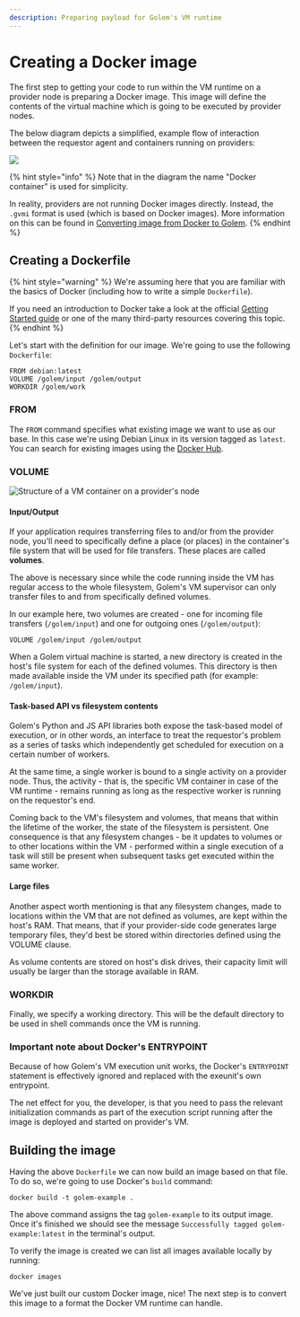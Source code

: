 ```yaml
---
description: Preparing payload for Golem's VM runtime
---
```


# Creating a Docker image

The first step to getting your code to run within the VM runtime on a provider node is preparing a Docker image. This image will define the contents of the virtual machine which is going to be executed by provider nodes.

The below diagram depicts a simplified, example flow of interaction between the requestor agent and containers running on providers:

![](<../../.gitbook/assets/image (12).png>)

{% hint style="info" %}
Note that in the diagram the name "Docker container" is used for simplicity.

In reality, providers are not running Docker images directly. Instead, the `.gvmi` format is used (which is based on Docker images). More information on this can be found in [Converting image from Docker to Golem](convert-a-docker-image-into-a-golem-image.md).
{% endhint %}

## Creating a Dockerfile

{% hint style="warning" %}
We're assuming here that you are familiar with the basics of Docker (including how to write a simple `Dockerfile`).

If you need an introduction to Docker take a look at the official [Getting Started guide](https://docs.docker.com/get-started/) or one of the many third-party resources covering this topic.
{% endhint %}

Let's start with the definition for our image. We're going to use the following `Dockerfile`:

```
FROM debian:latest
VOLUME /golem/input /golem/output
WORKDIR /golem/work
```

### FROM

The `FROM` command specifies what existing image we want to use as our base. In this case we're using Debian Linux in its version tagged as `latest`. You can search for existing images using the [Docker Hub](https://www.hub.docker.com).

### VOLUME

![Structure of a VM container on a provider's node](<../../.gitbook/assets/tnm-docs-infographics-08 (1).jpg>)

#### Input/Output

If your application requires transferring files to and/or from the provider node, you'll need to specifically define a place (or places) in the container's file system that will be used for file transfers. These places are called **volumes**.

The above is necessary since while the code running inside the VM has regular access to the whole filesystem, Golem's VM supervisor can only transfer files to and from specifically defined volumes.

In our example here, two volumes are created - one for incoming file transfers (`/golem/input`) and one for outgoing ones (`/golem/output`):

```
VOLUME /golem/input /golem/output
```

When a Golem virtual machine is started, a new directory is created in the host's file system for each of the defined volumes. This directory is then made available inside the VM under its specified path (for example: `/golem/input`).

#### Task-based API vs filesystem contents

Golem's Python and JS API libraries both expose the task-based model of execution, or in other words, an interface to treat the requestor's problem as a series of tasks which independently get scheduled for execution on a certain number of workers.

At the same time, a single worker is bound to a single activity on a provider node. Thus, the activity - that is, the specific VM container in case of the VM runtime - remains running as long as the respective worker is running on the requestor's end.

Coming back to the VM's filesystem and volumes, that means that within the lifetime of the worker, the state of the filesystem is persistent. One consequence is that any filesystem changes - be it updates to volumes or to other locations within the VM - performed within a single execution of a task will still be present when subsequent tasks get executed within the same worker.

#### Large files

Another aspect worth mentioning is that any filesystem changes, made to locations within the VM that are not defined as volumes, are kept within the host's RAM. That means, that if your provider-side code generates large temporary files, they'd best be stored within directories defined using the VOLUME clause.

As volume contents are stored on host's disk drives, their capacity limit will usually be larger than the storage available in RAM.

### WORKDIR

Finally, we specify a working directory. This will be the default directory to be used in shell commands once the VM is running.

### Important note about Docker's ENTRYPOINT

Because of how Golem's VM execution unit works, the Docker's `ENTRYPOINT` statement is effectively ignored and replaced with the exeunit's own entrypoint.

The net effect for you, the developer, is that you need to pass the relevant initialization commands as part of the execution script running after the image is deployed and started on provider's VM.

## Building the image

Having the above `Dockerfile` we can now build an image based on that file. To do so, we're going to use Docker's `build` command:

```
docker build -t golem-example .
```

The above command assigns the tag `golem-example` to its output image. Once it's finished we should see the message `Successfully tagged golem-example:latest` in the terminal's output.

To verify the image is created we can list all images available locally by running:

```
docker images
```

We've just built our custom Docker image, nice! The next step is to convert this image to a format the Docker VM runtime can handle.
